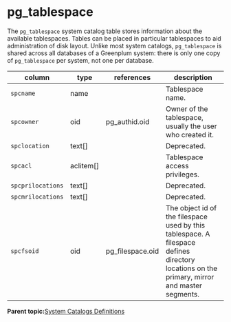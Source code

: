 # pg\_tablespace 

The `pg_tablespace` system catalog table stores information about the available tablespaces. Tables can be placed in particular tablespaces to aid administration of disk layout. Unlike most system catalogs, `pg_tablespace` is shared across all databases of a Greenplum system: there is only one copy of `pg_tablespace` per system, not one per database.

|column|type|references|description|
|------|----|----------|-----------|
|`spcname`|name| |Tablespace name.|
|`spcowner`|oid|pg\_authid.oid|Owner of the tablespace, usually the user who created it.|
|`spclocation`|text\[\]| |Deprecated.|
|`spcacl`|aclitem\[\]| |Tablespace access privileges.|
|`spcprilocations`|text\[\]| |Deprecated.|
|`spcmrilocations`|text\[\]| |Deprecated.|
|`spcfsoid`|oid|pg\_filespace.oid|The object id of the filespace used by this tablespace. A filespace defines directory locations on the primary, mirror and master segments.|

**Parent topic:**[System Catalogs Definitions](../system_catalogs/catalog_ref-html.html)

